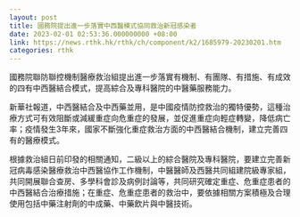 ```yaml
---
layout: post
title: 國務院提出進一步落實中西醫模式協同救治新冠感染者
date: 2023-02-01 02:53:36.000000000 +08:00
link: https://news.rthk.hk/rthk/ch/component/k2/1685979-20230201.htm
categories: rthk
---
```


國務院聯防聯控機制醫療救治組提出進一步落實有機制、有團隊、有措施、有成效的四有中西醫結合模式，提高綜合及專科醫院的中醫藥服務能力。

新華社報道，中西醫結合及中西藥並用，是中國疫情防控救治的獨特優勢，這種治療方式可有效阻斷或減緩重症向危重症的發展，並促進重症向輕症轉變，降低病亡率；疫情發生3年來，國家不斷強化重症救治方面的中西醫結合機制，建立完善四有的醫療模式。

根據救治組日前印發的相關通知，二級以上的綜合醫院及專科醫院，要建立完善新冠病毒感染醫療救治中西醫協作工作機制，中醫醫師及西醫共同組建院級專家組，共同開展聯合查房、多學科會診及病例討論等，共同研究確定重症、危重症患者的中西醫結合治療措施；在重症、危重症患者的救治中，要依據相關方案積極及合理使用包括中藥注射劑的中成藥、中藥飲片與中醫技術。
